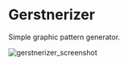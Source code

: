 # Gerstnerizer
Simple graphic pattern generator.

![gerstnerizer_screenshot](https://cloud.githubusercontent.com/assets/1027891/13287860/6767dc42-db09-11e5-8a42-be4b87ac8628.jpg)

